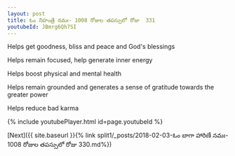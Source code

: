 ```yaml
---
layout: post
title: ఓం నిహంత్రే నమః- 1008 రోజుల తపస్సులో రోజు  331
youtubeId: JBmrg6Qh7SI
---
```

 
 
Helps get goodness, bliss and peace and God's blessings
 
Helps remain focused, help generate inner energy 
 
Helps boost physical and mental health 
 
Helps remain grounded and generates a sense of gratitude towards the greater power 
 
Helps reduce bad karma
 
 
 
 


{% include youtubePlayer.html id=page.youtubeId %}
 
[Next]({{ site.baseurl }}{% link  split1/_posts/2018-02-03-ఓం బాగా హారిణే నమః- 1008 రోజుల తపస్సులో రోజు  330.md%})
 
